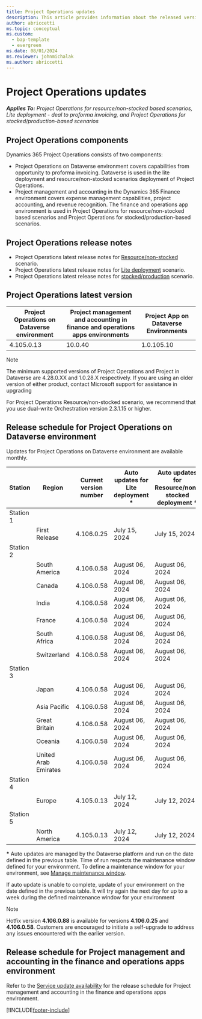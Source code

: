 ```yaml
---
title: Project Operations updates
description: This article provides information about the released versions of Dynamics 365 Project Operations.
author: abriccetti
ms.topic: conceptual
ms.custom: 
  - bap-template
  - evergreen
ms.date: 08/01/2024
ms.reviewer: johnmichalak
ms.author: abriccetti
---
```


# Project Operations updates

_**Applies To:** Project Operations for resource/non-stocked based scenarios, Lite deployment - deal to proforma invoicing, and Project Operations for stocked/production-based scenarios_



## Project Operations components

Dynamics 365 Project Operations consists of two components:

- Project Operations on Dataverse environment covers capabilities from opportunity to proforma invoicing. Dataverse is used in the lite deployment and resource/non-stocked scenarios deployment of Project Operations.
- Project management and accounting in the Dynamics 365 Finance environment covers expense management capabilities, project accounting, and revenue recognition. The finance and operations app environment is used in Project Operations for resource/non-stocked based scenarios and Project Operations for stocked/production-based scenarios.

## Project Operations release notes
- Project Operations latest release notes for [Resource/non-stocked](whats-new-july-2024-resource-based.md) scenario.
- Project Operations latest release notes for [Lite deployment](../pro/whats-new/whats-new-july-2024-lite.md) scenario.
- Project Operations latest release notes for [stocked/production](../prod-pma/whats-new/whats-new-Feb-2024-stocked.md) scenario.

## Project Operations latest version

| Project Operations on Dataverse environment | Project management and accounting in finance and operations apps environments | Project App on Dataverse Environments |
| --- | --- | --- |
| 4.105.0.13 | 10.0.40 | 1.0.105.10 |

> [!NOTE]
> The minimum supported versions of Project Operations and Project in Dataverse are 4.28.0.XX and 1.0.28.X respectively. If you are using an older version of either product, contact Microsoft support for assistance in upgrading

For Project Operations Resource/non-stocked scenario, we recommend that you use dual-write Orchestration version 2.3.1.15 or higher.

## Release schedule for Project Operations on Dataverse environment

Updates for Project Operations on Dataverse environment are available monthly. 

| Station | Region | Current version number | Auto updates for Lite deployment * | Auto updates for Resource/non-stocked deployment * | Next version number | Next version generally available |
|-----------|-----------------------|-----------------|--------------------|---------------------|---------------------|---------------------|
| Station 1 |   &nbsp;              |    &nbsp;       | &nbsp;             |      &nbsp;         |      &nbsp;         |      &nbsp;         |
|   &nbsp;  | First Release         |  4.106.0.25     | July 15, 2024   | July 15, 2024    | 4.108.0.x          | August 30, 2024   |
| Station 2 |   &nbsp;              |    &nbsp;       | &nbsp;             |      &nbsp;         |      &nbsp;         |      &nbsp;         |
|   &nbsp;  | South America         |  4.106.0.58     | August 06, 2024   | August 06, 2024   | 4.108.0.x          | August 30, 2024   |
|   &nbsp;  | Canada                |  4.106.0.58     | August 06, 2024   | August 06, 2024    | 4.108.0.x          | August 30, 2024   |
|   &nbsp;  | India                 |  4.106.0.58     | August 06, 2024   | August 06, 2024    | 4.108.0.x          | August 30, 2024   |
|   &nbsp;  | France                |  4.106.0.58     | August 06, 2024   | August 06, 2024    | 4.108.0.x         | August 30, 2024   |
|   &nbsp;  | South Africa          |  4.106.0.58     | August 06, 2024   | August 06, 2024   | 4.108.0.x          | August 30, 2024   |
|   &nbsp;  | Switzerland           |  4.106.0.58     | August 06, 2024   | August 06, 2024    | 4.108.0.x          | August 30, 2024   |
| Station 3 |      &nbsp;           |     &nbsp;      |     &nbsp;         |      &nbsp;         |      &nbsp;         |      &nbsp;         |
|   &nbsp;  | Japan                 |  4.106.0.58     | August 06, 2024   | August 06, 2024    | 4.108.0.x         | September 9, 2024   |
|   &nbsp;  | Asia Pacific          |  4.106.0.58     | August 06, 2024   | August 06, 2024    | 4.108.0.x          | September 9, 2024   |
|   &nbsp;  | Great Britain         |  4.106.0.58     | August 06, 2024   | August 06, 2024    | 4.108.0.x          | September 9, 2024   |
|   &nbsp;  | Oceania               |  4.106.0.58     | August 06, 2024   | August 06, 2024    | 4.108.0.x          | September 9, 2024    |
|   &nbsp;  | United Arab Emirates  |  4.106.0.58     | August 06, 2024   | August 06, 2024    | 4.108.0.x          | September 9, 2024   |
| Station 4 |     &nbsp;            |     &nbsp;      |     &nbsp;         |      &nbsp;         |      &nbsp;         |      &nbsp;         |
|   &nbsp;  | Europe                |  4.105.0.13     | July 12, 2024   | July 12, 2024    | 4.108.0.x          | September 13, 2024    |
| Station 5 |     &nbsp;            |     &nbsp;      |     &nbsp;         |      &nbsp;         |      &nbsp;         |      &nbsp;         |
|   &nbsp;  | North America         |  4.105.0.13     | July 12, 2024  | July 12, 2024   | 4.108.0.x          | September 20, 2024    |

__\*__ Auto updates are managed by the Dataverse platform and run on the date defined in the previous table. Time of run respects the maintenance window defined for your environment. To define a maintenance window for your environment, see [Manage maintenance window](/power-platform/admin/manage-maintenance-window).

If auto update is unable to complete, update of your environment on the date defined in the previous table. It will try again the next day for up to a week during the defined maintenance window for your environment

> [!NOTE]
> Hotfix version **4.106.0.88** is available for versions **4.106.0.25** and **4.106.0.58**. Customers are encouraged to initiate a self-upgrade to address any issues encountered with the earlier version.

## Release schedule for Project management and accounting in the finance and operations apps environment

Refer to the [Service update availability](/dynamics365/fin-ops-core/fin-ops/get-started/public-preview-releases?toc=%2fdynamics365%2ffinance%2ftoc.json) for the release schedule for Project management and accounting in the finance and operations apps environment. 

[!INCLUDE[footer-include](../includes/footer-banner.md)]
